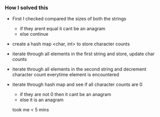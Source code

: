 ### How I solved this

- First I checked compared the sizes of both the strings
  - if they arent equal it cant be an anagram
  - else continue
- create a hash map <char, int> to store character counts
- iterate through all elements in the first string and store, update char counts
- iterate through all elements in the second string and decrement character count everytime element is encountered
- iterate through hash map and see if all character counts are 0
  - if they are not 0 then it cant be an anagram
  - else it is an anagram


  took me < 5 mins

